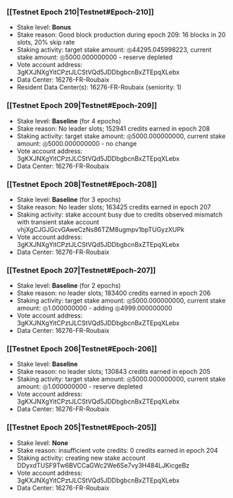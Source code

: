 ### [[Testnet Epoch 210|Testnet#Epoch-210]]
* Stake level: **Bonus**
* Stake reason: Good block production during epoch 209: 16 blocks in 20 slots, 20% skip rate
* Staking activity: target stake amount: ◎44295.045998223, current stake amount: ◎5000.000000000 - reserve depleted
* Vote account address: 3gKXJNXgYitCPztJLCStVQd5JDDbgbcnBxZTEpqXLebx
* Data Center: 16276-FR-Roubaix
* Resident Data Center(s): 16276-FR-Roubaix (seniority: 1)
### [[Testnet Epoch 209|Testnet#Epoch-209]]
* Stake level: **Baseline** (for 4 epochs)
* Stake reason: No leader slots; 152941 credits earned in epoch 208
* Staking activity: target stake amount: ◎5000.000000000, current stake amount: ◎5000.000000000 - no change
* Vote account address: 3gKXJNXgYitCPztJLCStVQd5JDDbgbcnBxZTEpqXLebx
* Data Center: 16276-FR-Roubaix
### [[Testnet Epoch 208|Testnet#Epoch-208]]
* Stake level: **Baseline** (for 3 epochs)
* Stake reason: No leader slots; 163425 credits earned in epoch 207
* Staking activity: stake account busy due to credits observed mismatch with transient stake account vhjXgCJGJGcvGAweCzNs86TZM8ugmpv1bpTUGyzXUPk
* Vote account address: 3gKXJNXgYitCPztJLCStVQd5JDDbgbcnBxZTEpqXLebx
* Data Center: 16276-FR-Roubaix
### [[Testnet Epoch 207|Testnet#Epoch-207]]
* Stake level: **Baseline** (for 2 epochs)
* Stake reason: no leader slots; 183400 credits earned in epoch 206
* Staking activity: target stake amount: ◎5000.000000000, current stake amount: ◎1.000000000 - adding ◎4999.000000000
* Vote account address: 3gKXJNXgYitCPztJLCStVQd5JDDbgbcnBxZTEpqXLebx
* Data Center: 16276-FR-Roubaix
### [[Testnet Epoch 206|Testnet#Epoch-206]]
* Stake level: **Baseline**
* Stake reason: no leader slots; 130843 credits earned in epoch 205
* Staking activity: target stake amount: ◎5000.000000000, current stake amount: ◎1.000000000 - reserve depleted
* Vote account address: 3gKXJNXgYitCPztJLCStVQd5JDDbgbcnBxZTEpqXLebx
* Data Center: 16276-FR-Roubaix
### [[Testnet Epoch 205|Testnet#Epoch-205]]
* Stake level: **None**
* Stake reason: insufficient vote credits: 0 credits earned in epoch 204
* Staking activity: creating new stake account DDyxdTUSF9Tw6BVCCaGWc2We6Se7vy3H484LJKicgeBz
* Vote account address: 3gKXJNXgYitCPztJLCStVQd5JDDbgbcnBxZTEpqXLebx
* Data Center: 16276-FR-Roubaix